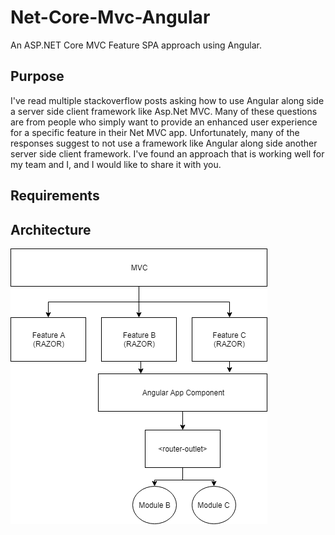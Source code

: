 # Net-Core-Mvc-Angular
An ASP.NET Core MVC Feature SPA approach using Angular.

## Purpose
I've read multiple stackoverflow posts asking how to use Angular along side a server side client framework like Asp.Net MVC. Many of these questions are from people who simply want to provide an enhanced user experience for a specific feature in their Net MVC app. Unfortunately, many of the responses suggest to not use a framework like Angular along side another server side client framework. I've found an approach that is working well for my team and I, and I would like to share it with you.

## Requirements

## Architecture
![Diagram](https://github.com/mikelunn/net-core-mvc-angular/blob/master/AngularMvc.png)


